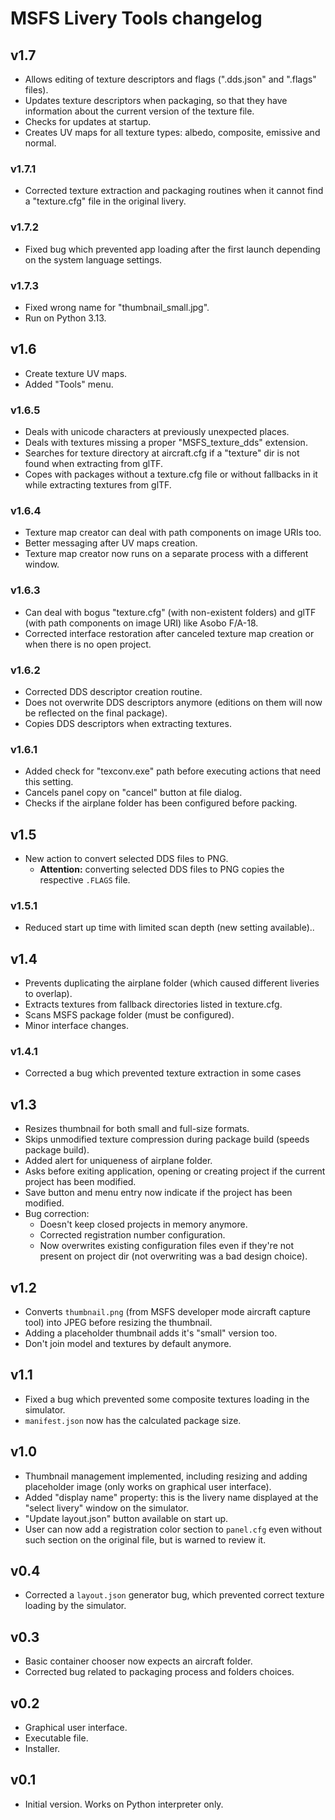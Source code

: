 # MSFS Livery Tools changelog

## v1.7

* Allows editing of texture descriptors and flags (".dds.json" and ".flags" files).
* Updates texture descriptors when packaging, so that they have information about the current version of the texture file.
* Checks for updates at startup.
* Creates UV maps for all texture types: albedo, composite, emissive and normal.

### v1.7.1

* Corrected texture extraction and packaging routines when it cannot find a "texture.cfg" file in the original livery.

### v1.7.2

* Fixed bug which prevented app loading after the first launch depending on the system language settings.

### v1.7.3

* Fixed wrong name for "thumbnail_small.jpg".
* Run on Python 3.13.

## v1.6

* Create texture UV maps.
* Added "Tools" menu.

### v1.6.5

* Deals with unicode characters at previously unexpected places.
* Deals with textures missing a proper "MSFS_texture_dds" extension.
* Searches for texture directory at aircraft.cfg if a "texture" dir is not found when extracting from glTF.
* Copes with packages without a texture.cfg file or without fallbacks in it while extracting textures from glTF.

### v1.6.4

* Texture map creator can deal with path components on image URIs too.
* Better messaging after UV maps creation.
* Texture map creator now runs on a separate process with a different window.

### v1.6.3

* Can deal with bogus "texture.cfg" (with non-existent folders) and glTF (with path components on image URI) like Asobo F/A-18.
* Corrected interface restoration after canceled texture map creation or when there is no open project.

### v1.6.2

* Corrected DDS descriptor creation routine.
* Does not overwrite DDS descriptors anymore (editions on them will now be reflected on the final package).
* Copies DDS descriptors when extracting textures.

### v1.6.1

* Added check for "texconv.exe" path before executing actions that need this setting.
* Cancels panel copy on "cancel" button at file dialog.
* Checks if the airplane folder has been configured before packing.

## v1.5

* New action to convert selected DDS files to PNG.
  * **Attention:** converting selected DDS files to PNG copies the respective `.FLAGS`
  file.

### v1.5.1

* Reduced start up time with limited scan depth (new setting available)..

## v1.4

* Prevents duplicating the airplane folder (which caused different liveries to overlap).
* Extracts textures from fallback directories listed in texture.cfg.
* Scans MSFS package folder (must be configured).
* Minor interface changes.

### v1.4.1

* Corrected a bug which prevented texture extraction in some cases

## v1.3

* Resizes thumbnail for both small and full-size formats.
* Skips unmodified texture compression during package build (speeds package build).
* Added alert for uniqueness of airplane folder.
* Asks before exiting application, opening or creating project if the current project has been modified.
* Save button and menu entry now indicate if the project has been modified.
* Bug correction:
  * Doesn't keep closed projects in memory anymore.
  * Corrected registration number configuration.
  * Now overwrites existing configuration files even if they're not present on project dir (not overwriting was a bad design choice).

## v1.2

* Converts `thumbnail.png` (from MSFS developer mode aircraft capture tool) into JPEG before resizing
the thumbnail.
* Adding a placeholder thumbnail adds it's "small" version too.
* Don't join model and textures by default anymore.

## v1.1

* Fixed a bug which prevented some composite textures loading in the simulator.
* `manifest.json` now has the calculated package size.

## v1.0

* Thumbnail management implemented, including resizing and adding placeholder image (only works on graphical user interface).
* Added "display name" property: this is the livery name displayed at the "select livery" window on the
simulator.
* "Update layout.json" button available on start up.
* User can now add a registration color section to `panel.cfg` even without such section on the
original file, but is warned to review it.

## v0.4

* Corrected a `layout.json` generator bug, which prevented correct texture loading by the simulator.

## v0.3

* Basic container chooser now expects an aircraft folder.
* Corrected bug related to packaging process and folders choices.

## v0.2

* Graphical user interface.
* Executable file.
* Installer.

## v0.1

* Initial version. Works on Python interpreter only.

